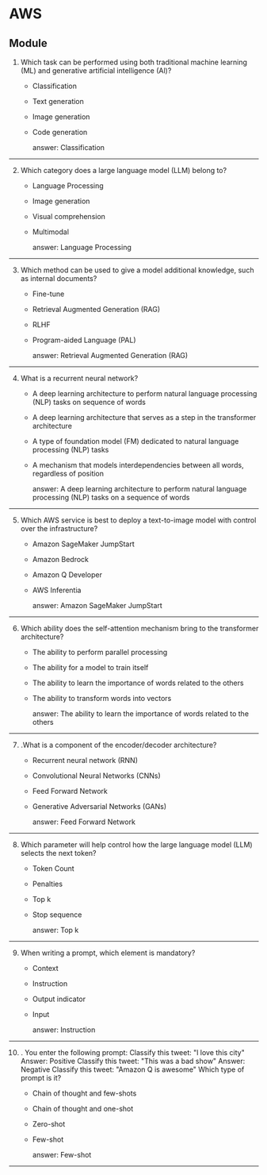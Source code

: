 # AWS
## Module 

1. Which task can be performed using both traditional machine learning (ML) and
generative artificial intelligence (Al)?
    * Classification
    * Text generation
    * Image generation
    * Code generation

        answer: Classification
---

2. Which category does a large language model (LLM) belong to?
    * Language Processing
    * Image generation
    * Visual comprehension
    * Multimodal

        answer: Language Processing
---

3. Which method can be used to give a model additional knowledge, such as internal
documents?
    * Fine-tune
    * Retrieval Augmented Generation (RAG)
    * RLHF
    * Program-aided Language (PAL)

        answer: Retrieval Augmented Generation (RAG)
---

4. What is a recurrent neural network?
    * A deep learning architecture to perform natural language processing (NLP)
tasks on sequence of words
    * A deep learning architecture that serves as a step in the transformer
architecture
    * A type of foundation model (FM) dedicated to natural language processing
(NLP) tasks
    * A mechanism that models interdependencies between all words, regardless
of position

        answer: A deep learning architecture to perform natural language processing (NLP) tasks on a sequence of words
---

5. Which AWS service is best to deploy a text-to-image model with control over the
infrastructure?
    * Amazon SageMaker JumpStart
    * Amazon Bedrock
    * Amazon Q Developer
    * AWS Inferentia

        answer: Amazon SageMaker JumpStart
---

6. Which ability does the self-attention mechanism bring to the transformer architecture?
    * The ability to perform parallel processing
    * The ability for a model to train itself
    * The ability to learn the importance of words related to the others
    * The ability to transform words into vectors

        answer: The ability to learn the importance of words related to the others
---

7. .What is a component of the encoder/decoder architecture?
    * Recurrent neural network (RNN)
    * Convolutional Neural Networks (CNNs)
    * Feed Forward Network
    * Generative Adversarial Networks (GANs)

        answer: Feed Forward Network
---

8. Which parameter will help control how the large language model (LLM) selects the 
next token? 
    * Token Count
    * Penalties
    * Top k
    * Stop sequence

        answer: Top k
---

9. When writing a prompt, which element is mandatory?
    * Context
    * Instruction
    * Output indicator
    * Input

        answer: Instruction
---

10. . You enter the following prompt: Classify this tweet: "l love this city"
Answer: Positive
Classify this tweet: "This was a bad show"
Answer: Negative
Classify this tweet: "Amazon Q is awesome"
Which type of prompt is it?
    * Chain of thought and few-shots
    * Chain of thought and one-shot
    * Zero-shot
    * Few-shot

        answer: Few-shot
---

